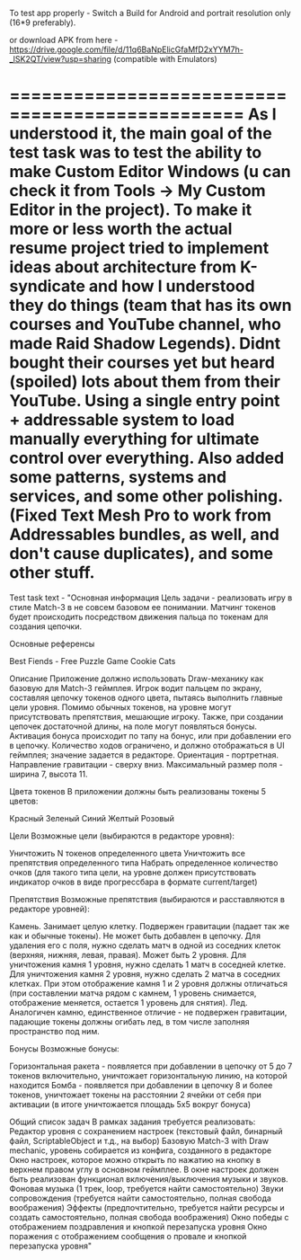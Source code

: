 To test app properly - Switch a Build for Android and portrait resolution only (16*9 preferably).

or download APK from here - https://drive.google.com/file/d/11q6BaNpElicGfaMfD2xYYM7h-_lSK2QT/view?usp=sharing (compatible with Emulators)

================================================
     As I understood it, the main goal of the test task was to test the ability to make Custom Editor Windows (u can check it from Tools -> My Custom Editor in the project).
     To make it more or less worth the actual resume project tried to implement ideas about architecture from K-syndicate and how I understood they do things 
     (team that has its own courses and YouTube channel, who made Raid Shadow Legends).
     Didnt bought their courses yet but heard (spoiled) lots about them from their YouTube. Using a single entry point + addressable system to load
     manually everything for ultimate control over everything. Also added some patterns, systems and services, and some other polishing. 
     (Fixed Text Mesh Pro to work from Addressables bundles, as well, and don't cause duplicates), and some other stuff.
================================================

Test task text -
"Основная информация
    Цель задачи - реализовать игру в стиле Match-3 в не совсем базовом ее понимании. Матчинг токенов будет происходить посредством движения пальца по токенам для 
    создания цепочки.

Основные референсы

Best Fiends - Free Puzzle Game
Cookie Cats


Описание
Приложение должно использовать Draw-механику как базовую для Match-3 геймплея. Игрок водит пальцем по экрану, составляя цепочку токенов одного цвета, пытаясь выполнить 
главные цели уровня. Помимо обычных токенов, на уровне могут присутствовать препятствия, мешающие игроку. Также, при создании цепочек достаточной длины, на поле могут 
появляться бонусы. Активация бонуса происходит по тапу на бонус, или при добавлении его в цепочку. Количество ходов ограничено, и должно отображаться в UI геймплея; 
значение задается в редакторе.
Ориентация - портретная.
Направление гравитации - сверху вниз.
Максимальный размер поля - ширина 7, высота 11.

Цвета токенов
В приложении должны быть реализованы токены 5 цветов:

Красный
Зеленый
Синий
Желтый
Розовый

Цели
Возможные цели (выбираются в редакторе уровня):

Уничтожить N токенов определенного цвета
Уничтожить все препятствия определенного типа
Набрать определенное количество очков (для такого типа цели, на уровне должен присутствовать индикатор очков в виде прогрессбара в формате current/target)


Препятствия
Возможные препятствия (выбираются и расставляются в редакторе уровней):

Камень. Занимает целую клетку. Подвержен гравитации (падает так же как и обычные токены). Не может быть добавлен в цепочку. Для удаления его с поля, нужно сделать матч в 
одной из соседних клеток (верхняя, нижняя, левая, правая). Может быть 2 уровня. Для уничтожения камня 1 уровня, нужно сделать 1 матч в соседней клетке. Для уничтожения 
камня 2 уровня, нужно сделать 2 матча в соседних клетках. При этом отображение камня 1 и 2 уровня должны отличаться (при составлении матча рядом с камнем, 
1 уровень снимается, отображение меняется, остается 1 уровень для снятия).
Лед. Аналогичен камню, единственное отличие - не подвержен гравитации, падающие токены должны огибать лед, в том числе заполняя пространство под ним.

Бонусы
Возможные бонусы:

Горизонтальная ракета - появляется при добавлении в цепочку от 5 до 7 токенов включительно, уничтожает горизонтальную линию, на которой находится
Бомба - появляется при добавлении в цепочку 8 и более токенов, уничтожает токены на расстоянии 2 ячейки от себя при активации (в итоге уничтожается площадь 5х5 вокруг бонуса)

Общий список задач
В рамках задания требуется реализовать:
Редактор уровня с сохранением настроек (текстовый файл, бинарный файл, ScriptableObject и т.д., на выбор)
Базовую Match-3 with Draw mechanic, уровень собирается из конфига, созданного в редакторе
Окно настроек, которое можно открыть по нажатию на кнопку в верхнем правом углу в основном геймплее. В окне настроек должен быть реализован функционал включения/выключения музыки и звуков.
Фоновая музыка (1 трек, loop, требуется найти самостоятельно)
Звуки сопровождения (требуется найти самостоятельно, полная свобода воображения)
Эффекты (предпочтительно, требуется найти ресурсы и создать самостоятельно, полная свобода воображения)
Окно победы с отображением поздравления и кнопкой перезапуска уровня
Окно поражения с отображением сообщения о провале и кнопкой перезапуска уровня"
